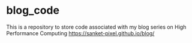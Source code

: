 # blog_code
This is a repository to store code associated with my blog series on High Performance Computing https://sanket-pixel.github.io/blog/
